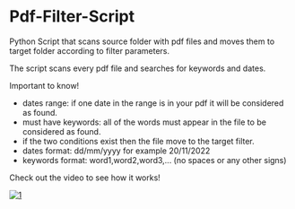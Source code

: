 # Pdf-Filter-Script

Python Script that scans source folder with pdf files and moves them to target folder according to filter parameters.

The script scans every pdf file and searches for keywords and dates.

Important to know!
 - dates range: if one date in the range is in your pdf it will be considered as found.
 - must have keywords: all of the words must appear in the file to be considered as found.
 - if the two conditions exist then the file move to the target filter.
 - dates format: dd/mm/yyyy for example 20/11/2022
 - keywords format: word1,word2,word3,... (no spaces or any other signs)
 
Check out the video to see how it works!

<a href="https://youtu.be/Hb-4j8gWtMc" target="_blank"><img src="https://i.ibb.co/j4qGCnr/1.png" alt="1" border="0"></a>
